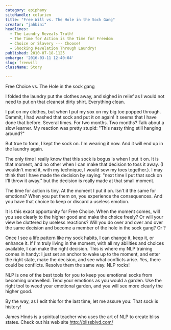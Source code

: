 ```yaml
---
category: epiphany
siteHandle: celarien
title: "Free Will vs. The Hole in the Sock Gang"
creator: "jahbini"
headlines:
  - The Laundry Reveals Truth!
  - The Time for Action is the Time for Freedom
  - Choice or Slavery --- Choose!
  - Shocking Revelation Through Laundry!
published: 2010-07-18-1125
embargo: '2016-03-11 12:40:04'
slug: freewill
className: Story

---
```

Free Choice vs. The Hole in the sock gang

I folded the laundry put the clothes away, and sighed in relief as I would not need to put on that cleanest dirty shirt.  Everything clean.

I put on my clothes, but when I put my sox on my big toe popped through.  Dammit, I had washed that sock and put it on again!  It seems that I have done that before.  Several times.  For two months.  Two months?  Talk about a slow learner.  My reaction was pretty stupid: "This nasty thing still hanging around?"

But true to form, I kept the sock on.  I'm wearing it now.  And it will end up in the laundry again.

The only time I really know that this sock is bogus is when I put it on.  It is that moment, and no other when I can make that decision to toss it away.  (I wouldn't mend it, with my technique, I would sew my toes together.). I may think that I have made the decision by saying: "next time I put that sock on I'll throw it away." but the decision is really made at that small moment.

The time for action is tiny.  At the moment I put it on.  Isn't it the same for emotions? When you put them on, you experience the consequences. And you have that choice to keep or discard a useless emotion.

It is this exact opportunity for Free Choice.  When the moment comes, will you see clearly to the higher good and make the choice freely? Or will your view be cluttered by useless reactions?  Will you do over and over and over the same decision and become a member of the hole in the sock gang?  Or ?

Once I see a life pattern like my sock habits, I can change it, keep it, or enhance it. If I'm truly living in the moment, with all my abilities and choices available, I can make the right decision.  This is where my NLP training comes in handy:  I just set an anchor to wake up to the moment, and enter the right state, make the decision, and see what conflicts arise. Yes, there could be conflicts.  Resolve them the same way.  NLP rocks!

NLP is one of the best tools for you to keep you emotional socks from becoming unravelled.  Tend your emotions as you would a garden.  Use the right tool to weed your emotional garden, and you will see more clearly the higher good.

By the way, as I edit this for the last time, let me assure you: That sock is history!

James Hinds is a spiritual teacher who uses the art of NLP to create bliss states.  Check out his web site http://blissblvd.com/